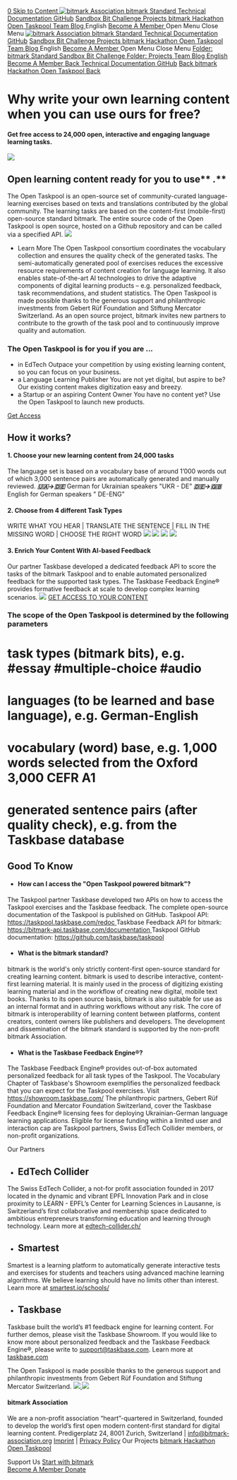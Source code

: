 [ 0 ](https://www.bitmark-association.org/cart)
[ Skip to Content ](https://www.bitmark-association.org/opentaskpool#page)
[ ![bitmark Association](https://images.squarespace-cdn.com/content/v1/64dce40e8309d94748cd7660/518ec8cf-fb25-4a63-ae03-b01813fae653/bitmark-Association-Logo-1.jpg?format=1500w) ](https://www.bitmark-association.org/)
[ bitmark Standard  ](https://www.bitmark-association.org/bitmark-1)
[Technical Documentation ](https://docs.bitmark.cloud)
[GitHub](https://github.com/bitmark-standard)
[ Sandbox Bit Challenge ](https://www.bitmark-association.org/sandboxbitchallenge)
[ Projects  ](https://www.bitmark-association.org/projects)
[ bitmark Hackathon  ](https://www.bitmark-association.org/bitmarkhackathon)
[ Open Taskpool  ](https://www.bitmark-association.org/opentaskpool)
[ Team ](https://www.bitmark-association.org/team)
[ Blog ](https://www.bitmark-association.org/blog)
English
[ Become A Member ](https://www.bitmark-association.org/memberships)
Open Menu Close Menu
[ ![bitmark Association](https://images.squarespace-cdn.com/content/v1/64dce40e8309d94748cd7660/518ec8cf-fb25-4a63-ae03-b01813fae653/bitmark-Association-Logo-1.jpg?format=1500w) ](https://www.bitmark-association.org/)
[ bitmark Standard  ](https://www.bitmark-association.org/bitmark-1)
[Technical Documentation ](https://docs.bitmark.cloud)
[GitHub](https://github.com/bitmark-standard)
[ Sandbox Bit Challenge ](https://www.bitmark-association.org/sandboxbitchallenge)
[ Projects  ](https://www.bitmark-association.org/projects)
[ bitmark Hackathon  ](https://www.bitmark-association.org/bitmarkhackathon)
[ Open Taskpool  ](https://www.bitmark-association.org/opentaskpool)
[ Team ](https://www.bitmark-association.org/team)
[ Blog ](https://www.bitmark-association.org/blog)
English
[ Become A Member ](https://www.bitmark-association.org/memberships)
Open Menu Close Menu
[ Folder: bitmark Standard ](https://www.bitmark-association.org/bitmark-1)
[ Sandbox Bit Challenge  ](https://www.bitmark-association.org/sandboxbitchallenge)
[ Folder: Projects ](https://www.bitmark-association.org/projects)
[ Team  ](https://www.bitmark-association.org/team)
[ Blog  ](https://www.bitmark-association.org/blog)
[ English ](https://www.bitmark-association.org/opentaskpool)
[ Become A Member ](https://www.bitmark-association.org/memberships)
[Back ](https://www.bitmark-association.org/)
[Technical Documentation ](https://docs.bitmark.cloud)
[GitHub](https://github.com/bitmark-standard)
[Back ](https://www.bitmark-association.org/)
[ bitmark Hackathon  ](https://www.bitmark-association.org/bitmarkhackathon)
[ Open Taskpool  ](https://www.bitmark-association.org/opentaskpool)
[ Back ](https://www.bitmark-association.org/)
# Why write your own learning content when you can use ours for free?
#### Get free access to 24,000 open, interactive and engaging language learning tasks.
![](https://images.squarespace-cdn.com/content/v1/64dce40e8309d94748cd7660/372f7f3c-60c0-436e-b36e-7596d214477c/Screenshot+2023-09-07+at+13.30.51.png)
## Open learning content ready for you to use** _._**
The Open Taskpool is an open-source set of community-curated language-learning exercises based on texts and translations contributed by the global community.
The learning tasks are based on the content-first (mobile-first) open-source standard bitmark. The entire source code of the Open Taskpool is open source, hosted on a Github repository and can be called via a specified API.
![](https://images.squarespace-cdn.com/content/v1/64dce40e8309d94748cd7660/e0645f73-d0ae-410c-aeae-6f33982db6a0/Screenshot+2023-09-07+at+13.32.55.png)
  * Learn More 
The Open Taskpool consortium coordinates the vocabulary collection and ensures the quality check of the generated tasks. The semi-automatically generated pool of exercises reduces the excessive resource requirements of content creation for language learning. It also enables state-of-the-art AI technologies to drive the adaptive components of digital learning products – e.g. personalized feedback, task recommendations, and student statistics.
The Open Taskpool is made possible thanks to the generous support and philanthropic investments from Gebert Rüf Foundation and Stiftung Mercator Switzerland. As an open source project, bitmark invites new partners to contribute to the growth of the task pool and to continuously improve quality and automation. 


### The Open Taskpool is for you if you are ...
  * in EdTech 
Outpace your competition by using existing learning content, so you can focus on your business.
  * a Language Learning Publisher 
You are not yet digital, but aspire to be? Our existing content makes digitization easy and breezy.
  * a Startup or an aspiring Content Owner 
You have no content yet? Use the Open Taskpool to launch new products.


[ Get Access ](https://www.bitmark-association.org/opentaskpool)
## How it works?
#### 1. Choose your new learning content from 24,000 tasks
The language set is based on a vocabulary base of around 1’000 words out of which 3,000 sentence pairs are automatically generated and manually reviewed.
**_🇺🇦→🇩🇪_**
German for Ukrainian speakers "UKR - DE”
**_🇩🇪→🇬🇧_**
English for German speakers " DE-ENG”
#### 2. Choose from 4 different Task Types
WRITE WHAT YOU HEAR | TRANSLATE THE SENTENCE | FILL IN THE MISSING WORD | CHOOSE THE RIGHT WORD
![](https://images.squarespace-cdn.com/content/v1/64dce40e8309d94748cd7660/543726ed-fa92-4554-b1bf-6aa74c893036/Screenshot+2023-09-07+at+13.41.07.png)
![](https://images.squarespace-cdn.com/content/v1/64dce40e8309d94748cd7660/7ef7eb41-92fd-4dc1-931a-9c812fdf0236/Screenshot+2023-09-07+at+13.41.18.png)
![](https://images.squarespace-cdn.com/content/v1/64dce40e8309d94748cd7660/9ffa2982-4b49-4f17-8cf6-a0bdc13809dd/Screenshot+2023-09-07+at+13.41.21.png)
![](https://images.squarespace-cdn.com/content/v1/64dce40e8309d94748cd7660/dd53be79-3843-44d3-80a3-943c2ac66b00/Screenshot+2023-09-07+at+13.41.25.png)
#### 3. Enrich Your Content With AI-based Feedback
Our partner Taskbase developed a dedicated feedback API to score the tasks of the bitmark Taskpool and to enable automated personalized feedback for the supported task types.
The Taskbase Feedback Engine® provides formative feedback at scale to develop complex learning scenarios.
![](https://images.squarespace-cdn.com/content/v1/64dce40e8309d94748cd7660/49a89a73-afc7-4df1-9938-1e2ce780c3ea/Screenshot+2023-09-07+at+13.46.24.png)
[ GET ACCESS TO YOUR CONTENT ](https://www.bitmark-association.org/opentaskpool)
### The scope of the Open Taskpool is determined by the following parameters
# task types (bitmark bits), e.g. #essay #multiple-choice #audio
# languages (to be learned and base language), e.g. German-English
# vocabulary (word) base, e.g. 1,000 words selected from the Oxford 3,000 CEFR A1
# generated sentence pairs (after quality check), e.g. from the Taskbase database
##  Good To Know
  * ####  How can I access the "Open Taskpool powered bitmark"? 
The Taskpool partner Taskbase developed two APIs on how to access the Taskpool exercises and the Taskbase feedback. The complete open-source documentation of the Taskpool is published on GitHub. 
Taskpool API: [https://taskpool.taskbase.com/redoc ](https://taskpool.taskbase.com/redoc%20)
Taskbase Feedback API for bitmark: [https://bitmark-api.taskbase.com/documentation ](https://bitmark-api.taskbase.com/documentation%20)
Taskpool GitHub documentation: [https://github.com/taskbase/taskpool ](https://github.com/taskbase/taskpool%20)
  * ####  What is the bitmark standard? 
bitmark is the world's only strictly content-first open-source standard for creating learning content. bitmark is used to describe interactive, content-first learning material. It is mainly used in the process of digitizing existing learning material and in the workflow of creating new digital, mobile text books. Thanks to its open source basis, bitmark is also suitable for use as an internal format and in authring workflows without any risk.
The core of bitmark is interoperability of learning content between platforms, content creators, content owners like publishers and developers. The development and dissemination of the bitmark standard is supported by the non-profit bitmark Association.
  * ####  What is the Taskbase Feedback Engine®? 
The Taskbase Feedback Engine® provides out-of-box automated personalized feedback for all task types of the Taskpool. The Vocabulary Chapter of Taskbase's Showroom exemplifies the personalized feedback that you can expect for the Taskpool exercises. Visit https://showroom.taskbase.com/
The philanthropic partners, Gebert Rüf Foundation and Mercator Foundation Switzerland, cover the Taskbase Feedback Engine® licensing fees for deploying Ukrainian-German language learning applications. Eligible for license funding within a limited user and interaction cap are Taskpool partners, Swiss EdTech Collider members, or non-profit organizations. 


Our Partners
  * ## EdTech Collider
The Swiss EdTech Collider, a not-for profit association founded in 2017 located in the dynamic and vibrant EPFL Innovation Park and in close proximity to LEARN - EPFL’s Center for Learning Sciences in Lausanne, is Switzerland’s first collaborative and membership space dedicated to ambitious entrepreneurs transforming education and learning through technology. 
Learn more at [edtech-collider.ch/](https://edtech-collider.ch)
  * ## Smartest
Smartest is a learning platform to automatically generate interactive tests and exercises for students and teachers using advanced machine learning algorithms. We believe learning should have no limits other than interest.
Learn more at [smartest.io/schools/](https://smartest.io/schools/)
  * ## Taskbase
Taskbase built the world’s #1 feedback engine for learning content. For further demos, please visit the Taskbase Showroom. If you would like to know more about personalized feedback and the Taskbase Feedback Engine®, please write to support@taskbase.com.
Learn more at [taskbase.com](https://www.taskbase.com)


The Open Taskpool is made possible thanks to the generous support and philanthropic investments from Gebert Rüf Foundation and Stiftung Mercator Switzerland.
[ ![](https://images.squarespace-cdn.com/content/v1/64dce40e8309d94748cd7660/de3a0986-3459-4fda-9f5b-2f80484168e5/grs_logo_CMYK.jpg) ](https://www.grstiftung.ch/de.html)
[ ![](https://images.squarespace-cdn.com/content/v1/64dce40e8309d94748cd7660/e77881cc-b97c-47a9-8696-c7edd1b9b086/1200px-Stiftung_Mercator_Logo.svg.png) ](https://www.stiftung-mercator.de/de/)
#### bitmark Association
We are a non-profit association “heart”-quartered in Switzerland, founded to develop the world’s first open modern content-first standard for digital learning content.
Predigerplatz 24, 8001 Zurich, Switzerland | info@bitmark-association.org
[Imprint](https://www.bitmark-association.org/impressum) | [Privacy Policy](https://www.bitmark-association.org/privacy-policy-1)
Our Projects
[bitmark Hackathon](https://www.bitmark-association.org/bitmarkhackathon)  
[Open Taskpool](https://www.bitmark-association.org/opentaskpool)  

Support Us
[Start with bitmark](https://docs.bitmark.cloud)  
[Become A Member﻿ ](https://opencollective.com/bitmark-association/contribute/monthly-supporter-40580/checkout?amount=200&email=&interval=year&legalName=&name=)
[Donate](https://opencollective.com/bitmark-association/contribute/one-time-supporter-39581/checkout?amount=50&email=&interval=month&legalName=&name=)
[ ](https://github.com/bitmark-standard)[ ](https://www.linkedin.com/company/bitmark-association/)[ ](https://medium.com/the-bitmark-blog)[ ](https://twitter.com/bitmarkstandard?lang=de)
­
­
